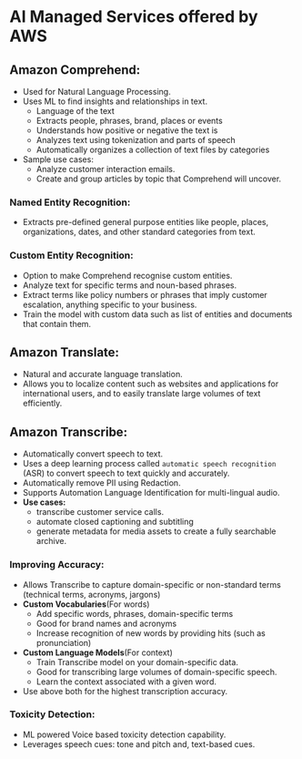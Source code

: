 # AI Managed Services offered by AWS

## Amazon Comprehend:
- Used for Natural Language Processing.
- Uses ML to find insights and relationships in text.
  - Language of the text
  - Extracts people, phrases, brand, places or events
  - Understands how positive or negative the text is
  - Analyzes text using tokenization and parts of speech
  - Automatically organizes a collection of text files by categories
- Sample use cases:
  - Analyze customer interaction emails.
  - Create and group articles by topic that Comprehend will uncover.

### Named Entity Recognition:
- Extracts pre-defined general purpose entities like people, places, organizations, dates, and other standard categories from text.

### Custom Entity Recognition:
- Option to make Comprehend recognise custom entities.
- Analyze text for specific terms and noun-based phrases.
- Extract terms like policy numbers or phrases that imply customer escalation, anything specific to your business.
- Train the model with custom data such as list of entities and documents that contain them.

## Amazon Translate:
- Natural and accurate language translation.
- Allows you to localize content such as websites and applications for international users, and to easily translate large
  volumes of text efficiently.

## Amazon Transcribe:
- Automatically convert speech to text.
- Uses a deep learning process called `automatic speech recognition` (ASR) to convert speech to text quickly and accurately.
- Automatically remove PII using Redaction.
- Supports Automation Language Identification for multi-lingual audio.
- **Use cases:**
  - transcribe customer service calls.
  - automate closed captioning and subtitling
  - generate metadata for media assets to create a fully searchable archive.

### Improving Accuracy:
- Allows Transcribe to capture domain-specific or non-standard terms (technical terms, acronyms, jargons)
- **Custom Vocabularies**(For words)
  - Add specific words, phrases, domain-specific terms
  - Good for brand names and acronyms
  - Increase recognition of new words by providing hits (such as pronunciation)
- **Custom Language Models**(For context)
  - Train Transcribe model on your domain-specific data.
  - Good for transcribing large volumes of domain-specific speech.
  - Learn the context associated with a given word.
- Use above both for the highest transcription accuracy.

### Toxicity Detection:
- ML powered Voice based toxicity detection capability.
- Leverages speech cues: tone and pitch and, text-based cues.

